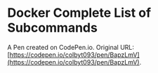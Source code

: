 # Docker Complete List of Subcommands

A Pen created on CodePen.io. Original URL: [https://codepen.io/colbyt093/pen/BapzLmV](https://codepen.io/colbyt093/pen/BapzLmV).


